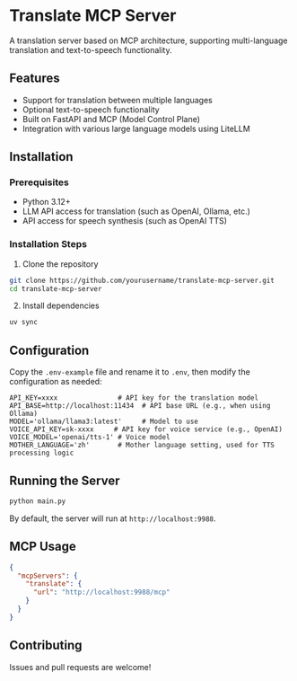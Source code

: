 # Translate MCP Server

A translation server based on MCP architecture, supporting multi-language translation and text-to-speech functionality.

## Features

- Support for translation between multiple languages
- Optional text-to-speech functionality
- Built on FastAPI and MCP (Model Control Plane)
- Integration with various large language models using LiteLLM

## Installation

### Prerequisites

- Python 3.12+
- LLM API access for translation (such as OpenAI, Ollama, etc.)
- API access for speech synthesis (such as OpenAI TTS)

### Installation Steps

1. Clone the repository

```bash
git clone https://github.com/yourusername/translate-mcp-server.git
cd translate-mcp-server
```

2. Install dependencies

```bash
uv sync
```

## Configuration

Copy the `.env-example` file and rename it to `.env`, then modify the configuration as needed:

```
API_KEY=xxxx               # API key for the translation model
API_BASE=http://localhost:11434  # API base URL (e.g., when using Ollama)
MODEL='ollama/llama3:latest'     # Model to use
VOICE_API_KEY=sk-xxxx     # API key for voice service (e.g., OpenAI)
VOICE_MODEL='openai/tts-1' # Voice model
MOTHER_LANGUAGE='zh'       # Mother language setting, used for TTS processing logic
```

## Running the Server

```bash
python main.py
```

By default, the server will run at `http://localhost:9988`.

## MCP Usage

```json
{
  "mcpServers": {
    "translate": {
      "url": "http://localhost:9988/mcp"
    }
  }
}
```


## Contributing

Issues and pull requests are welcome!
